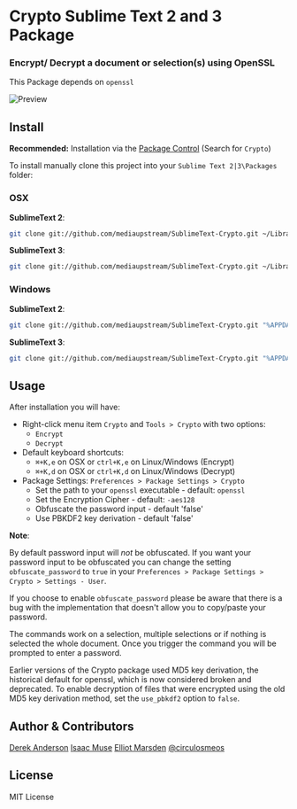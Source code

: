 Crypto Sublime Text 2 and 3 Package
=============================

### Encrypt/ Decrypt a document or selection(s) using OpenSSL

This Package depends on `openssl`

![Preview](https://github.com/mediaupstream/SublimeText-Crypto/raw/master/screenshots/Crypto2.gif)

Install
-------
**Recommended:** Installation via the [Package Control](http://wbond.net/sublime_packages/package_control) (Search for `Crypto`)

To install manually clone this project into your `Sublime Text 2|3\Packages` folder:

### OSX
**SublimeText 2**:
```bash
git clone git://github.com/mediaupstream/SublimeText-Crypto.git ~/Library/Application\ Support/Sublime\ Text\ 2/Packages/Crypto
```

**SublimeText 3**:
```bash
git clone git://github.com/mediaupstream/SublimeText-Crypto.git ~/Library/Application\ Support/Sublime\ Text\ 3/Packages/Crypto
```

### Windows

**SublimeText 2**:
```bash
git clone git://github.com/mediaupstream/SublimeText-Crypto.git "%APPDATA%\Sublime Text 2\Packages\Crypto"
```
**SublimeText 3**:
```bash
git clone git://github.com/mediaupstream/SublimeText-Crypto.git "%APPDATA%\Sublime Text 3\Packages\Crypto"
```


Usage
-----
After installation you will have:

* Right-click menu item `Crypto` and `Tools > Crypto` with two options:
  - `Encrypt`
  - `Decrypt`
* Default keyboard shortcuts:
  - `⌘+K,e` on OSX or `ctrl+K,e` on Linux/Windows (Encrypt)
  - `⌘+K,d` on OSX or `ctrl+K,d` on Linux/Windows (Decrypt)
* Package Settings: `Preferences > Package Settings > Crypto`
  - Set the path to your `openssl` executable - default: `openssl`
  - Set the Encryption Cipher - default: `-aes128`
  - Obfuscate the password input - default 'false'
  - Use PBKDF2 key derivation - default 'false'

**Note**:

By default password input will *not* be obfuscated. If you want your password input to be obfuscated you can change the setting `obfuscate_password` to `true` in your `Preferences > Package Settings > Crypto > Settings - User`.

If you choose to enable `obfuscate_password` please be aware that there is a bug with the implementation that doesn't allow you to copy/paste your password.

The commands work on a selection, multiple selections or if nothing is selected the whole document. Once you trigger the command you will be prompted to enter a password.

Earlier versions of the Crypto package used MD5 key derivation, the historical default for openssl, which is now considered broken and deprecated. To enable decryption of files that were encrypted using the old MD5 key derivation method, set the `use_pbkdf2` option to `false`.


Author & Contributors
----------------------
[Derek Anderson](http://twitter.com/derekanderson)
[Isaac Muse](https://github.com/facelessuser)
[Elliot Marsden](https://github.com/eddiejessup)
[@circulosmeos](https://github.com/circulosmeos)


License
-------
MIT License

